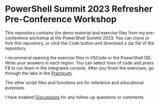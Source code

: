 # PowerShell Summit 2023 Refresher Pre-Conference Workshop

This repository contains the demo material and exercise files from my pre-conference workshop at the PowerShell Summit 2023. You can clone or fork this repository, or click the Code button and download a zip file of the repository.

I recommend opening the exercise files in VSCode or the PowerShell ISE. Write your answers in each region. You can select lines of code and press F8 to run them in the integrated console. After you finish the exercises, go through the labs in the [Practicum](practicum.md).

The other script files and functions are for reference and educational purposes.

I have enabled [Discussions](https://github.com/jdhitsolutions/PowerShellRefresh/discussions) for any follow-up questions or comments.
